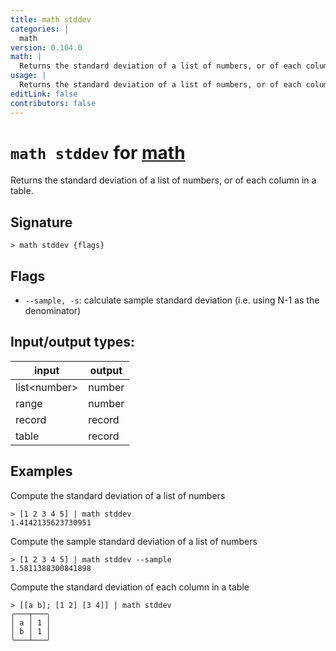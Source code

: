 ```yaml
---
title: math stddev
categories: |
  math
version: 0.104.0
math: |
  Returns the standard deviation of a list of numbers, or of each column in a table.
usage: |
  Returns the standard deviation of a list of numbers, or of each column in a table.
editLink: false
contributors: false
---
```

<!-- This file is automatically generated. Please edit the command in https://github.com/nushell/nushell instead. -->

# `math stddev` for [math](/commands/categories/math.md)

<div class='command-title'>Returns the standard deviation of a list of numbers, or of each column in a table.</div>

## Signature

```> math stddev {flags} ```

## Flags

 -  `--sample, -s`: calculate sample standard deviation (i.e. using N-1 as the denominator)


## Input/output types:

| input        | output |
| ------------ | ------ |
| list\<number\> | number |
| range        | number |
| record       | record |
| table        | record |
## Examples

Compute the standard deviation of a list of numbers
```nu
> [1 2 3 4 5] | math stddev
1.4142135623730951
```

Compute the sample standard deviation of a list of numbers
```nu
> [1 2 3 4 5] | math stddev --sample
1.5811388300841898
```

Compute the standard deviation of each column in a table
```nu
> [[a b]; [1 2] [3 4]] | math stddev
╭───┬───╮
│ a │ 1 │
│ b │ 1 │
╰───┴───╯
```
